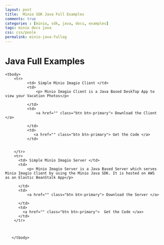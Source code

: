 ```yaml
---
layout: post
title:  Minio SDK Java Full Examples
comments: true
categories : [minio, sdk, java, docs, examples]
tags: minio docs java
css: css/poole
permalink: minio-java-fulleg
---
```


# Java Full Examples
 
 
<!-- Rushan: Markdown Tables are looking Ugly! Let's go with HTML here Please Style. -->

<table class="table table-bordered table-striped table-info">
	 
 	<tbody>
 	   	<tr>
 		      <td> Simple Minio Imagio Client </td>
 		      <td>	  
 				  <p> Minio Imagio Client is a Java Based DeskTop App to view your Vacation Photos</p>	 
				  
 			  </td>
			  <td>	
				  <a href="" class="btn btn-primary"> Download the Client </a>
				   
			  </td>
			  <td>
				 <a href="" class="btn btn-primary"> Get the Code </a>
			  </td>
 			  
			  
 	   	</tr>
		<tr>
		  <td> Simple Minio Imagio Server </td>
	      <td>	  
			  <p> Minio Imagio Server is a Java Based Server which serves Minio Imagio Client by using the Minio Java SDK. It is hosted on AWS as an Elastic BeanStalk App</p>	 
			  
		  </td>
		  <td>	
			  <a href="" class="btn btn-primary"> Download the Server </a>
			   
		  </td>
		  <td>
			<a href="" class="btn btn-primary">  Get the Code </ax>
		  </td>
		</tr>	
		
 	    
		     
 	   </tbody>
 </table>